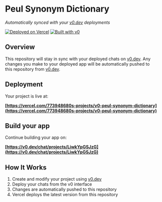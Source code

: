 # Peul Synonym Dictionary

*Automatically synced with your [v0.dev](https://v0.dev) deployments*

[![Deployed on Vercel](https://img.shields.io/badge/Deployed%20on-Vercel-black?style=for-the-badge&logo=vercel)](https://vercel.com/773948680s-projects/v0-peul-synonym-dictionary)
[![Built with v0](https://img.shields.io/badge/Built%20with-v0.dev-black?style=for-the-badge)](https://v0.dev/chat/projects/LiwkYpGSJzG)

## Overview

This repository will stay in sync with your deployed chats on [v0.dev](https://v0.dev).
Any changes you make to your deployed app will be automatically pushed to this repository from [v0.dev](https://v0.dev).

## Deployment

Your project is live at:

**[https://vercel.com/773948680s-projects/v0-peul-synonym-dictionary](https://vercel.com/773948680s-projects/v0-peul-synonym-dictionary)**

## Build your app

Continue building your app on:

**[https://v0.dev/chat/projects/LiwkYpGSJzG](https://v0.dev/chat/projects/LiwkYpGSJzG)**

## How It Works

1. Create and modify your project using [v0.dev](https://v0.dev)
2. Deploy your chats from the v0 interface
3. Changes are automatically pushed to this repository
4. Vercel deploys the latest version from this repository